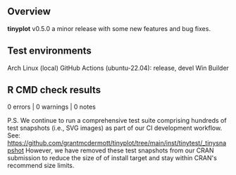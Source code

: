 ## Overview

**tinyplot** v0.5.0 a minor release with some new features and bug fixes. 

## Test environments
Arch Linux (local)
GitHub Actions (ubuntu-22.04): release, devel
Win Builder

## R CMD check results

0 errors | 0 warnings | 0 notes

P.S. We continue to run a comprehensive test suite comprising hundreds of test
snapshots (i.e., SVG images) as part of our CI development workflow. See:
https://github.com/grantmcdermott/tinyplot/tree/main/inst/tinytest/_tinysnapshot
However, we have removed these test snapshots from our CRAN submission to reduce
the size of of install target and stay within CRAN's recommend size limits.
